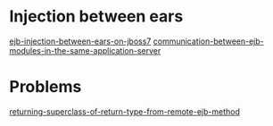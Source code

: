# Injection between ears #

[ejb-injection-between-ears-on-jboss7](http://stackoverflow.com/questions/18401087/ejb-injection-between-ears-on-jboss7)
[communication-between-ejb-modules-in-the-same-application-server](http://piotrnowicki.com/2012/11/communication-between-ejb-modules-in-the-same-application-server/)

# Problems #
[returning-superclass-of-return-type-from-remote-ejb-method](http://stackoverflow.com/questions/2591245/returning-superclass-of-return-type-from-remote-ejb-method)
